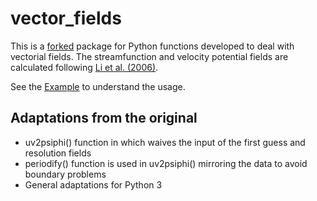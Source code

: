 # vector_fields

This is a [forked](https://github.com/tiagobilo/vector_fields) package for Python functions developed to deal with vectorial fields.
The streamfunction and velocity potential fields are calculated following [Li et al. (2006)](https://journals.ametsoc.org/doi/full/10.1175/MWR3249.1).

See the [Example](https://github.com/iuryt/vector_fields/blob/master/Example.ipynb) to understand the usage.

## Adaptations from the original
* uv2psiphi() function in which waives the input of the first guess and resolution fields
* periodify() function is used in uv2psiphi() mirroring the data to avoid boundary problems
* General adaptations for Python 3


